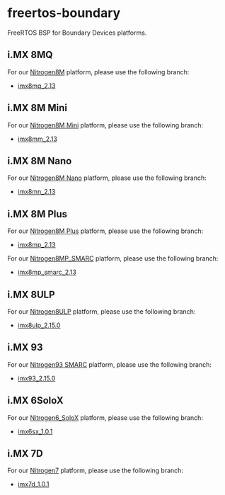 freertos-boundary
=================

FreeRTOS BSP for Boundary Devices platforms.

i.MX 8MQ
--------

For our [Nitrogen8M][nitrogen8m] platform, please use the following branch:
* [imx8mq_2.13][branch-8mq]

i.MX 8M Mini
------------

For our [Nitrogen8M Mini][nitrogen8mm] platform, please use the following branch:
* [imx8mm_2.13][branch-8mm]

i.MX 8M Nano
------------

For our [Nitrogen8M Nano][nitrogen8mn] platform, please use the following branch:
* [imx8mn_2.13][branch-8mn]

i.MX 8M Plus
------------

For our [Nitrogen8M Plus][nitrogen8mp] platform, please use the following branch:
* [imx8mp_2.13][branch-8mp]

For our [Nitrogen8MP_SMARC][nitrogen8mp-smarc] platform, please use the following branch:
* [imx8mp_smarc_2.13][branch-8mp-smarc]

i.MX 8ULP
---------

For our [Nitrogen8ULP][nitrogen8ulp] platform, please use the following branch:
* [imx8ulp_2.15.0][branch-8ulp]

i.MX 93
---------

For our [Nitrogen93 SMARC][nitrogen93-smarc] platform, please use the following branch:
* [imx93_2.15.0][branch-93]

i.MX 6SoloX
-----------

For our [Nitrogen6_SoloX][nitrogen6sx] platform, please use the following branch:
* [imx6sx_1.0.1][branch-6sx]

i.MX 7D
-------

For our [Nitrogen7][nitrogen7] platform, please use the following branch:
* [imx7d_1.0.1][branch-7d]

[nitrogen6sx]: https://boundarydevices.com/product/nit6_solox-imx6/ "Nitrogen6 SoloX"
[nitrogen7]: https://boundarydevices.com/product/nitrogen7/ "Nitrogen7"
[nitrogen8m]: https://boundarydevices.com/product/nitrogen8m/ "Nitrogen8M"
[nitrogen8mm]: https://boundarydevices.com/product/nitrogen8m-mini/ "Nitrogen8M Mini"
[nitrogen8mn]: https://boundarydevices.com/product/nitrogen8m-nano/ "Nitrogen8M Nano"
[nitrogen8mp]: https://boundarydevices.com/product/nitrogen8m-plus-som/ "Nitrogen8M Plus"
[nitrogen8mp-smarc]: https://boundarydevices.com/product/nitrogen8m-plus-smarc/ "Nitrogen8MP SMARC"
[nitrogen8ulp]: https://boundarydevices.com/product/nitrogen8ulp-som/ "Nitrogen8ULP SOM"
[nitrogen93-smarc]: https://www.ezurio.com/system-on-module/nxp-imx9/nitrogen93-smarc "Nitrogen93 SMARC"
[branch-6sx]: https://github.com/boundarydevices/freertos-boundary/tree/imx6sx_1.0.1 "i.MX6SoloX 1.0.1 branch"
[branch-7d]: https://github.com/boundarydevices/freertos-boundary/tree/imx7d_1.0.1 "i.MX7D 1.0.1 branch"
[branch-8mq]: https://github.com/boundarydevices/freertos-boundary/tree/imx8mq_2.13 "i.MX8MQ 2.13 branch"
[branch-8mm]: https://github.com/boundarydevices/freertos-boundary/tree/imx8mm_2.13 "i.MX8M Mini 2.13 branch"
[branch-8mn]: https://github.com/boundarydevices/freertos-boundary/tree/imx8mn_2.13 "i.MX8M Nano 2.13 branch"
[branch-8mp]: https://github.com/boundarydevices/freertos-boundary/tree/imx8mp_2.13 "i.MX8M Plus 2.13 branch"
[branch-8mp-smarc]: https://github.com/boundarydevices/freertos-boundary/tree/imx8mp_smarc_2.13 "i.MX8M Plus SMARC 2.13 branch"
[branch-8ulp]: https://github.com/boundarydevices/freertos-boundary/tree/imx8ulp_2.15.0 "i.MX8ULP 2.15.0 branch"
[branch-93]: https://github.com/boundarydevices/freertos-boundary/tree/imx93_2.15.0 "i.MX93 2.15.0 branch"
